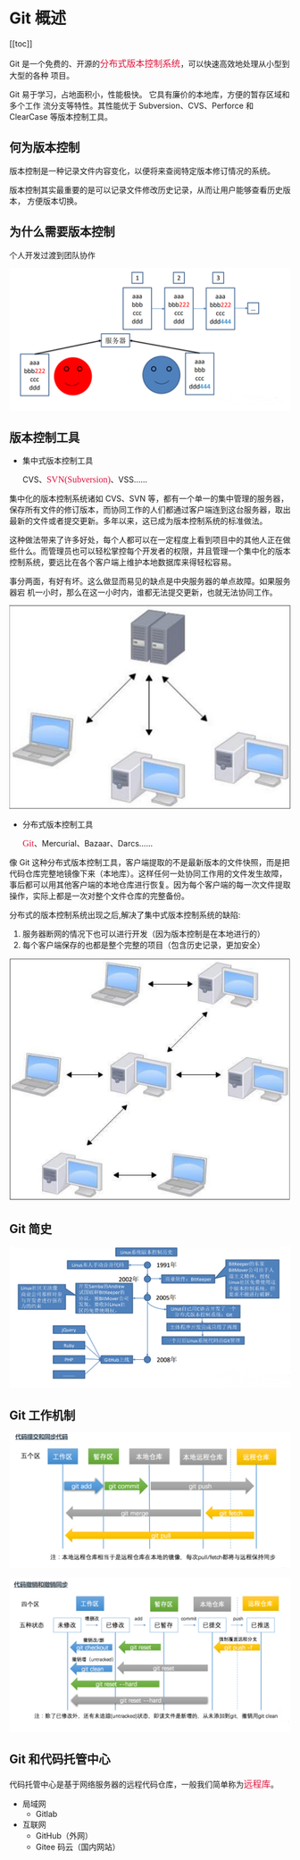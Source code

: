 # Git 概述

[[toc]]

Git 是一个免费的、开源的<font color=#DC143C size=3 face="黑体">分布式版本控制系统</font>，可以快速高效地处理从小型到大型的各种
项目。

Git 易于学习，占地面积小，性能极快。 它具有廉价的本地库，方便的暂存区域和多个工作
流分支等特性。其性能优于 Subversion、CVS、Perforce 和 ClearCase 等版本控制工具。

## 何为版本控制

版本控制是一种记录文件内容变化，以便将来查阅特定版本修订情况的系统。

版本控制其实最重要的是可以记录文件修改历史记录，从而让用户能够查看历史版本，
方便版本切换。

## 为什么需要版本控制

个人开发过渡到团队协作

![1643094677409](./images/01/01.png)

## 版本控制工具

+ 集中式版本控制工具

  CVS、<font color=#DC143C size=3 face="黑体">SVN(Subversion)</font>、VSS……

集中化的版本控制系统诸如 CVS、SVN 等，都有一个单一的集中管理的服务器，保存所有文件的修订版本，而协同工作的人们都通过客户端连到这台服务器，取出最新的文件或者提交更新。多年以来，这已成为版本控制系统的标准做法。

这种做法带来了许多好处，每个人都可以在一定程度上看到项目中的其他人正在做些什么。而管理员也可以轻松掌控每个开发者的权限，并且管理一个集中化的版本控制系统，要远比在各个客户端上维护本地数据库来得轻松容易。

事分两面，有好有坏。这么做显而易见的缺点是中央服务器的单点故障。如果服务器宕
机一小时，那么在这一小时内，谁都无法提交更新，也就无法协同工作。

![1643094796117](./images/01/02.png)

+ 分布式版本控制工具

  <font color=#DC143C size=3 face="黑体">Git</font>、Mercurial、Bazaar、Darcs……

像 Git 这种分布式版本控制工具，客户端提取的不是最新版本的文件快照，而是把代码仓库完整地镜像下来（本地库）。这样任何一处协同工作用的文件发生故障，事后都可以用其他客户端的本地仓库进行恢复。因为每个客户端的每一次文件提取操作，实际上都是一次对整个文件仓库的完整备份。

分布式的版本控制系统出现之后,解决了集中式版本控制系统的缺陷:

1. 服务器断网的情况下也可以进行开发（因为版本控制是在本地进行的）
2. 每个客户端保存的也都是整个完整的项目（包含历史记录，更加安全）

![1643094922256](./images/01/03.png)

## Git 简史

![1643094973669](./images/01/04.png)

## Git 工作机制

![1643095256159](./images/01/05.png)

![1643095282116](./images/01/06.png)

## Git 和代码托管中心

代码托管中心是基于网络服务器的远程代码仓库，一般我们简单称为<font color=#DC143C size=3 face="黑体">远程库</font>。

+ 局域网
  + Gitlab
+ 互联网
  + GitHub（外网）
  + Gitee 码云（国内网站）

